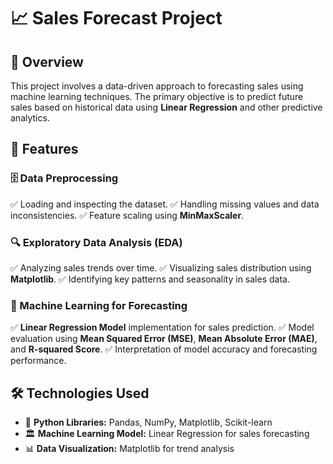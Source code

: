 # 📈 Sales Forecast Project

## 📌 Overview
This project involves a data-driven approach to forecasting sales using machine learning techniques. The primary objective is to predict future sales based on historical data using **Linear Regression** and other predictive analytics.

## 🚀 Features
### 🗄 Data Preprocessing
✅ Loading and inspecting the dataset.
✅ Handling missing values and data inconsistencies.
✅ Feature scaling using **MinMaxScaler**.

### 🔍 Exploratory Data Analysis (EDA)
✅ Analyzing sales trends over time.
✅ Visualizing sales distribution using **Matplotlib**.
✅ Identifying key patterns and seasonality in sales data.

### 🤖 Machine Learning for Forecasting
✅ **Linear Regression Model** implementation for sales prediction.
✅ Model evaluation using **Mean Squared Error (MSE)**, **Mean Absolute Error (MAE)**, and **R-squared Score**.
✅ Interpretation of model accuracy and forecasting performance.

## 🛠 Technologies Used
- 🐍 **Python Libraries:** Pandas, NumPy, Matplotlib, Scikit-learn
- 🏛 **Machine Learning Model:** Linear Regression for sales forecasting
- 📊 **Data Visualization:** Matplotlib for trend analysis
